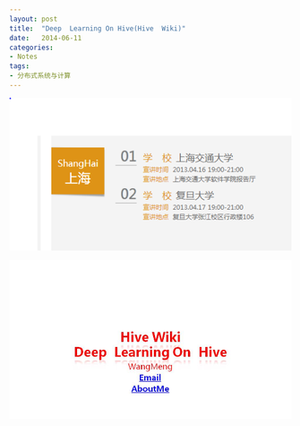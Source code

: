 ```yaml
---
layout: post
title:  "Deep  Learning On Hive(Hive  Wiki)"
date:   2014-06-11
categories: 
- Notes 
tags:
- 分布式系统与计算
---
```



![image](https://github.com/sjtufighter/sjtufighter.github.io/raw/master/images/ceshi.jpg)

![image](https://github.com/sjtufighter/sjtufighter.github.io/raw/master/images/hiveWiki1/幻灯片1.jpg)
